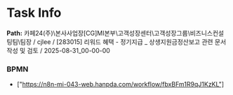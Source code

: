 # Task Info

**Path:** 카페24(주)\본사사업장\[CG]MI본부\고객성장센터\고객성장그룹\비즈니스컨설팅팀\팀장 / cjlee / [283015] 리워드 혜택 - 정기지급 _ 상생지원금정산보고 관련 문서 작성 및 검토 / 2025-08-31_00-00-00

### BPMN
- ["https://n8n-mi-043-web.hanpda.com/workflow/fbxBFm1R9qJ1KzKL"]

